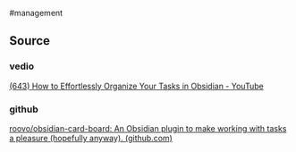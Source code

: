 #management 
## Source
### vedio
[(643) How to Effortlessly Organize Your Tasks in Obsidian - YouTube](https://www.youtube.com/watch?v=UoHjD6OlwA8)
### github
[roovo/obsidian-card-board: An Obsidian plugin to make working with tasks a pleasure (hopefully anyway). (github.com)](https://github.com/roovo/obsidian-card-board)

